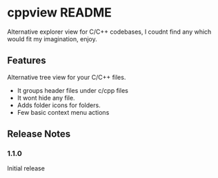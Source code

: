 # cppview README

Alternative explorer view for C/C++ codebases, I coudnt find any which would fit my imagination, enjoy. 

## Features

Alternative tree view for your C/C++ files.
- It groups header files under c/cpp files
- It wont hide any file.
- Adds folder icons for folders.
- Few basic context menu actions

## Release Notes

### 1.1.0

Initial release 

